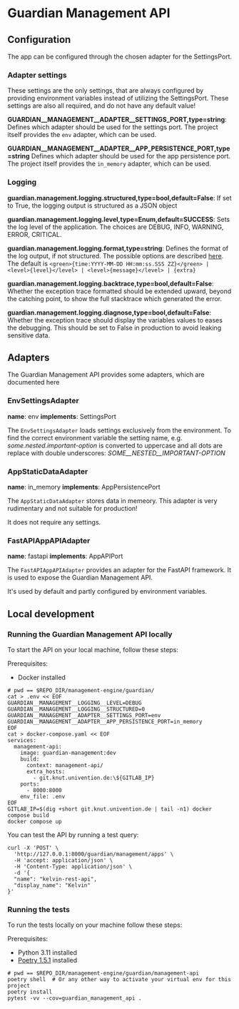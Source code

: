 <!--
Copyright (C) 2023 Univention GmbH

SPDX-License-Identifier: AGPL-3.0-only
-->

# Guardian Management API

## Configuration

The app can be configured through the chosen adapter for the SettingsPort.

### Adapter settings

These settings are the only settings, that are always configured by providing environment variables instead of utilizing the SettingsPort.
These settings are also all required, and do not have any default value!

**GUARDIAN__MANAGEMENT__ADAPTER__SETTINGS_PORT,type=string**: Defines which adapter should be used for the settings port.
The project itself provides the `env` adapter, which can be used.

**GUARDIAN__MANAGEMENT__ADAPTER__APP_PERSISTENCE_PORT,type=string** Defines which adapter should be used for the app persistence port.
The project itself provides the `in_memory` adapter, which can be used.

### Logging

**guardian.management.logging.structured,type=bool,default=False**: If set to True, the logging output is structured as a JSON object

**guardian.management.logging.level,type=Enum,default=SUCCESS**: Sets the log level of the application. The choices are DEBUG, INFO,
WARNING, ERROR, CRITICAL.

**guardian.management.logging.format,type=string**: Defines the format of the log output, if not structured. The possible options are
described [here](https://loguru.readthedocs.io/en/stable/api/logger.html). The default is
`<green>{time:YYYY-MM-DD HH:mm:ss.SSS ZZ}</green> | <level>{level}</level> | <level>{message}</level> | {extra}`

**guardian.management.logging.backtrace,type=bool,default=False**: Whether the exception trace formatted should be
extended upward, beyond the catching point, to show the full stacktrace which generated the error.

**guardian.management.logging.diagnose,type=bool,default=False**: Whether the exception trace should display the variables
values to eases the debugging. This should be set to False in production to avoid leaking sensitive data.

## Adapters

The Guardian Management API provides some adapters, which are documented here

### EnvSettingsAdapter

**name**: env
**implements**: SettingsPort

The `EnvSettingsAdapter` loads settings exclusively from the environment. To find the correct environment variable
the setting name, e.g. *some.nested.important-option* is converted to uppercase and all dots are replace with double
underscores: *SOME__NESTED__IMPORTANT-OPTION*

### AppStaticDataAdapter

**name**: in_memory
**implements**: AppPersistencePort

The `AppStaticDataAdapter` stores data in memeory. This adapter is very rudimentary and not suitable for
production!

It does not require any settings.

### FastAPIAppAPIAdapter

**name**: fastapi
**implements**: AppAPIPort

The `FastAPIAppAPIAdapter` provides an adapter for the FastAPI framework. It is
used to expose the Guardian Management API.

It's used by default and partly configured by environment variables.

## Local development

### Running the Guardian Management API locally

To start the API on your local machine, follow these steps:

Prerequisites:

- Docker installed

```shell
# pwd == $REPO_DIR/management-engine/guardian/
cat > .env << EOF
GUARDIAN__MANAGEMENT__LOGGING__LEVEL=DEBUG
GUARDIAN__MANAGEMENT__LOGGING__STRUCTURED=0
GUARDIAN__MANAGEMENT__ADAPTER__SETTINGS_PORT=env
GUARDIAN__MANAGEMENT__ADAPTER__APP_PERSISTENCE_PORT=in_memory
EOF
cat > docker-compose.yaml << EOF
services:
  management-api:
    image: guardian-management:dev
    build:
      context: management-api/
      extra_hosts:
        - git.knut.univention.de:\${GITLAB_IP}
    ports:
      - 8000:8000
    env_file: .env
EOF
GITLAB_IP=$(dig +short git.knut.univention.de | tail -n1) docker compose build
docker compose up
```

You can test the API by running a test query:

```shell
curl -X 'POST' \
  'http://127.0.0.1:8000/guardian/management/apps' \
  -H 'accept: application/json' \
  -H 'Content-Type: application/json' \
  -d '{
  "name": "kelvin-rest-api",
  "display_name": "Kelvin"
}'
```

### Running the tests

To run the tests locally on your machine follow these steps:

Prerequisites:
- Python 3.11 installed
- [Poetry 1.5.1](https://python-poetry.org/) installed

```shell
# pwd == $REPO_DIR/management-engine/guardian/management-api
poetry shell  # Or any other way to activate your virtual env for this project
poetry install
pytest -vv --cov=guardian_management_api .
```
